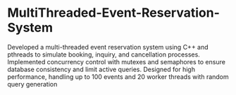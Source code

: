 # MultiThreaded-Event-Reservation-System
Developed a multi-threaded event reservation system using C++ and pthreads to simulate booking, inquiry, and cancellation processes. 
Implemented concurrency control with mutexes and semaphores to ensure database consistency and limit active queries. Designed for high performance, handling up to 100 events and 20 worker threads with random query generation
